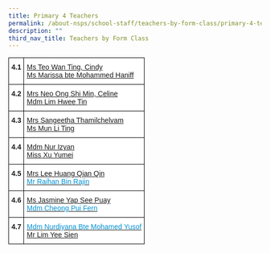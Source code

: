 ```yaml
---
title: Primary 4 Teachers
permalink: /about-nsps/school-staff/teachers-by-form-class/primary-4-teachers
description: ""
third_nav_title: Teachers by Form Class
---
```

<style type="text/css">
.tg  {border-collapse:collapse;border-spacing:0;}
.tg td{border-color:black;border-style:solid;border-width:1px;font-family:Arial, sans-serif;font-size:14px;
  overflow:hidden;padding:10px 5px;word-break:normal;}
.tg th{border-color:black;border-style:solid;border-width:1px;font-family:Arial, sans-serif;font-size:14px;
  font-weight:normal;overflow:hidden;padding:10px 5px;word-break:normal;}
.tg .tg-zc2y{background-color:#FFF;color:#0191D3;text-align:left;vertical-align:top}
.tg .tg-pdeq{background-color:#FFF;border-color:inherit;font-weight:bold;text-align:left;vertical-align:top}
.tg .tg-dgl5{background-color:#FFF;font-weight:bold;text-align:left;vertical-align:top}
</style>
<table class="tg">
<thead>
  <tr>
    <th class="tg-dgl5">4.1<br></th>
    <th class="tg-zc2y"><a href="mailto:teo_wan_ting_cindy@moe.edu.sg">Ms Teo Wan Ting, Cindy</a><br><a href="mailto:marissa_mohammed_haniff@moe.edu.sg">Ms Marissa bte Mohammed Haniff</a><br></th>
  </tr>
</thead>
<tbody>
  <tr>
    <td class="tg-dgl5">4.2<br></td>
    <td class="tg-zc2y"><a href="mailto:ong_shi_min_celine@moe.edu.sg">Mrs Neo Ong Shi Min, Celine</a><br><a href="mailto:lim_hwee_tin@moe.edu.sg">Mdm Lim Hwee Tin</a></td>
  </tr>
  <tr>
    <td class="tg-dgl5">4.3<br></td>
    <td class="tg-zc2y"><a href="mailto:sangeetha_thamilchelvam@moe.edu.sg">Mrs Sangeetha Thamilchelvam</a><br><a href="mailto:mun_li_ting@moe.edu.sg">Ms Mun Li Ting</a></td>
  </tr>
  <tr>
    <td class="tg-dgl5">4.4<br></td>
    <td class="tg-zc2y"><a href="mailto:nur_izyan_fart_horrahman@moe.edu.sg">Mdm Nur Izyan</a><br><a href="mailto:xu_yumei@moe.edu.sg">Miss Xu Yumei</a></td>
  </tr>
  <tr>
    <td class="tg-dgl5">4.5</td>
    <td class="tg-zc2y"><a href="mailto:huang_qian_qin@moe.edu.sg">Mrs Lee Huang Qian Qin</a><br><a href="mailto:raihan_rajin@moe.edu.sg"><span style="font-weight:400;text-decoration:none;color:#0191D3">Mr Raihan Bin Rajin</span></a></td>
  </tr>
  <tr>
    <td class="tg-dgl5">4.6</td>
    <td class="tg-zc2y"><a href="mailto:jasmine_yap_see_puay@moe.edu.sg">Ms Jasmine Yap See Puay</a><br><a href="mailto:cheong_pui_fern@moe.edu.sg"><span style="font-weight:400;text-decoration:none;color:#0191D3">Mdm Cheong Pui Fern</span></a></td>
  </tr>
  <tr>
    <td class="tg-dgl5">4.7</td>
    <td class="tg-zc2y"><a href="mailto:Nurdiyana_Mohamed_Yusof@moe.edu.sg"><span style="font-weight:400;text-decoration:none;color:#0191D3">Mdm Nurdiyana Bte Mohamed Yusof</span></a><br><a href="mailto:lim_yee_sien@moe.edu.sg">Mr Lim Yee Sien</a><span style="background-color:initial"> </span></td>
  </tr>
</tbody>
</table>